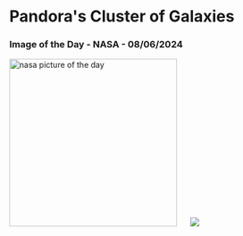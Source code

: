 # Pandora's Cluster of Galaxies
### Image of the Day - NASA - 08/06/2024
<img src="https://apod.nasa.gov/apod/image/2406/abell2744_jwst1024.png" alt="nasa picture of the day" width="300"/>&nbsp; &nbsp; &nbsp; <img src="https://github-readme-streak-stats.herokuapp.com/?user=tempo-riz&theme=highcontrast" >



  
 
 
 
 
 
 
 
 
 
 
 
 
 
 
 
 
 
 
